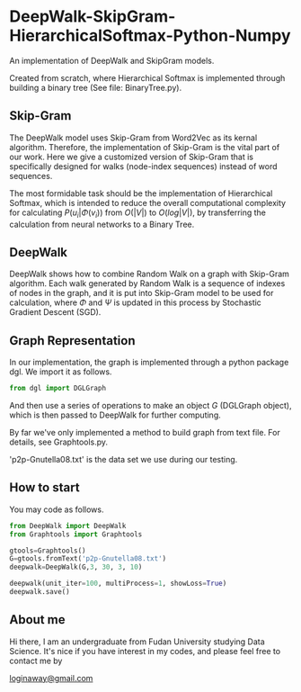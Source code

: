 # DeepWalk-SkipGram-HierarchicalSoftmax-Python-Numpy

An implementation of DeepWalk and SkipGram models. 

Created from scratch, where Hierarchical Softmax is implemented through building a binary tree (See file: BinaryTree.py). 



## Skip-Gram

The DeepWalk model uses Skip-Gram from Word2Vec as its kernal algorithm. Therefore, the implementation of Skip-Gram is the vital part of our work. Here we give a customized version of Skip-Gram that is specifically designed for walks (node-index sequences) instead of word sequences. 

The most formidable task should be the implementation of Hierarchical Softmax, which is intended to reduce the overall computational complexity for calculating $P(u_i|\Phi(v_i))$ from $O(|V|)$ to $O(log|V|)$, by transferring the calculation from neural networks to a Binary Tree.



## DeepWalk

DeepWalk shows how to combine Random Walk on a graph with Skip-Gram algorithm. Each walk generated by Random Walk is a sequence of indexes of nodes in the graph, and it is put into Skip-Gram model to be used for calculation, where $\Phi$ and $\Psi$ is updated in this process by Stochastic Gradient Descent (SGD).



## Graph Representation

In our implementation, the graph is implemented through a python package dgl. We import it as follows.

```python
from dgl import DGLGraph
```

And then use a series of operations to make an object $G$ (DGLGraph object), which is then passed to DeepWalk for further computing.

By far we've only implemented a method to build graph from text file. For details, see Graphtools.py. 

'p2p-Gnutella08.txt' is the data set we use during our testing.



## How to start

You may code as follows.

```python
from DeepWalk import DeepWalk
from Graphtools import Graphtools

gtools=Graphtools()
G=gtools.fromText('p2p-Gnutella08.txt')
deepwalk=DeepWalk(G,3, 30, 3, 10)

deepwalk(unit_iter=100, multiProcess=1, showLoss=True)
deepwalk.save()
```



## About me

Hi there, I am an undergraduate from Fudan University studying Data Science. It's nice if you have interest in my codes, and please feel free to contact me by 

loginaway@gmail.com
